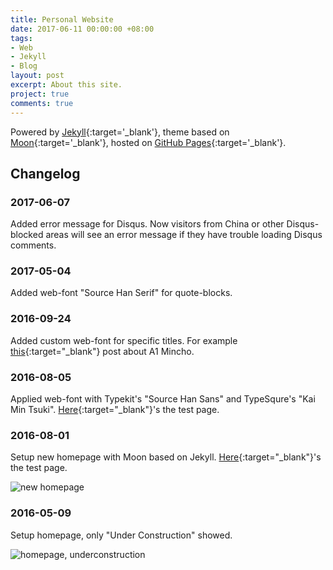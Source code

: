 ```yaml
---
title: Personal Website
date: 2017-06-11 00:00:00 +08:00
tags:
- Web
- Jekyll
- Blog
layout: post
excerpt: About this site.
project: true
comments: true
---
```


Powered by [Jekyll](https://jekyllrb.com/){:target='_blank'}, theme based on [Moon](https://github.com/TaylanTatli/Moon){:target='_blank'}, hosted on [GitHub Pages](https://pages.github.com/
){:target='_blank'}.

## Changelog

### 2017-06-07

Added error message for Disqus. Now visitors from China  or other Disqus-blocked areas will see an error message if they have trouble loading Disqus comments.

### 2017-05-04

Added web-font "Source Han Serif" for quote-blocks.

### 2016-09-24

Added custom web-font for specific titles. For example [this](https://dorawei.xyz/morisawa-a1-mincho/){:target="_blank"} post about A1 Mincho.

### 2016-08-05

Applied web-font with Typekit's "Source Han Sans" and TypeSqure's "Kai Min Tsuki". [Here](https://dorawei.xyz/test-simplified-chinese/){:target="_blank"}'s the test page.

### 2016-08-01

Setup new homepage with Moon based on Jekyll. [Here](https://dorawei.xyz/finally-not-under-construction/){:target="_blank"}'s the test page.

![new homepage](https://ooo.0o0.ooo/2016/08/01/579f0b2bdcc34.png)

### 2016-05-09

Setup homepage, only "Under Construction" showed.

![homepage, underconstruction](https://ooo.0o0.ooo/2016/05/09/57309b4c1c6e9.png)


